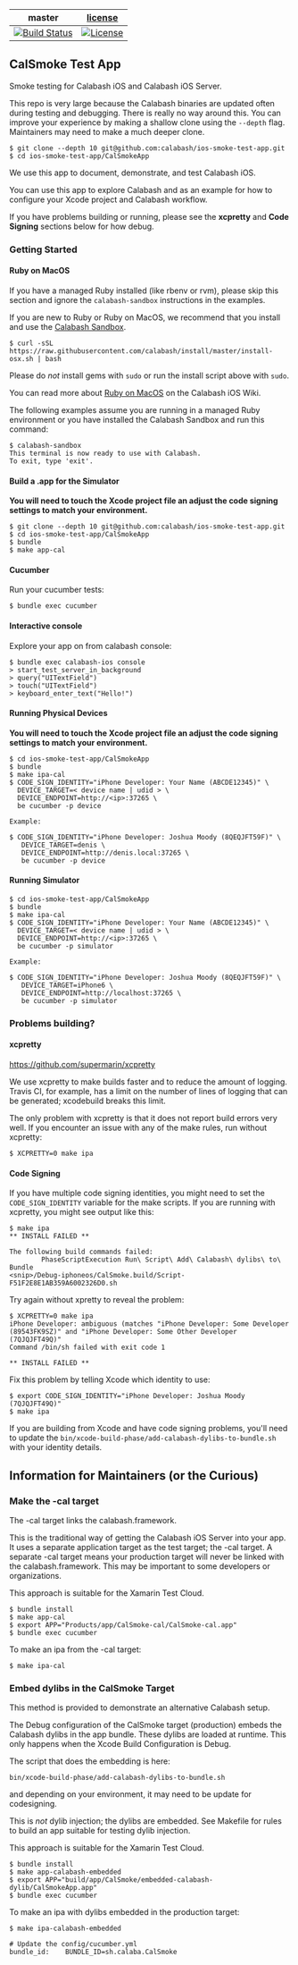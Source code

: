| master  |  [license](LICENSE) |
|---------|---------------------|
|[![Build Status](https://msmobilecenter.visualstudio.com/Mobile-Center/_apis/build/status/test-cloud/xamarin-uitest/calabash.ios-smoke-test-app?branchName=master)](https://msmobilecenter.visualstudio.com/Mobile-Center/_build/latest?definitionId=3620&branchName=master)| [![License](https://img.shields.io/badge/licence-MIT-blue.svg)](http://opensource.org/licenses/MIT) |

## CalSmoke Test App

Smoke testing for Calabash iOS and Calabash iOS Server.

This repo is very large because the Calabash binaries are updated often
during testing and debugging.  There is really no way around this.  You
can improve your experience by making a shallow clone using the
`--depth` flag.  Maintainers may need to make a much deeper clone.

```
$ git clone --depth 10 git@github.com:calabash/ios-smoke-test-app.git
$ cd ios-smoke-test-app/CalSmokeApp
```

We use this app to document, demonstrate, and test Calabash iOS.

You can use this app to explore Calabash and as an example for how to
configure your Xcode project and Calabash workflow.

If you have problems building or running, please see the **xcpretty**
and **Code Signing** sections below for how debug.

### Getting Started

#### Ruby on MacOS

If you have a managed Ruby installed (like rbenv or rvm), please skip this section
and ignore the `calabash-sandbox` instructions in the examples.

If you are new to Ruby or Ruby on MacOS, we recommend that you install and use the
[Calabash Sandbox](https://github.com/calabash/install).

```
$ curl -sSL https://raw.githubusercontent.com/calabash/install/master/install-osx.sh | bash
```

Please do _*not*_ install gems with `sudo` or run the install script above with `sudo`.

You can read more about [Ruby on MacOS](https://github.com/calabash/calabash-ios/wiki/Ruby-on-MacOS) on the Calabash iOS Wiki.

The following examples assume you are running in a managed Ruby environment or you
have installed the Calabash Sandbox and run this command:

```
$ calabash-sandbox
This terminal is now ready to use with Calabash.
To exit, type 'exit'.
```

#### Build a .app for the Simulator

**You will need to touch the Xcode project file an adjust the code signing settings to match your environment.**

```
$ git clone --depth 10 git@github.com:calabash/ios-smoke-test-app.git
$ cd ios-smoke-test-app/CalSmokeApp
$ bundle
$ make app-cal
```


#### Cucumber

Run your cucumber tests:

```
$ bundle exec cucumber
```

#### Interactive console

Explore your app on from calabash console:

```
$ bundle exec calabash-ios console
> start_test_server_in_background
> query("UITextField")
> touch("UITextField")
> keyboard_enter_text("Hello!")
```

#### Running Physical Devices

**You will need to touch the Xcode project file an adjust the code signing settings to match your environment.**

```
$ cd ios-smoke-test-app/CalSmokeApp
$ bundle
$ make ipa-cal
$ CODE_SIGN_IDENTITY="iPhone Developer: Your Name (ABCDE12345)" \
  DEVICE_TARGET=< device name | udid > \
  DEVICE_ENDPOINT=http://<ip>:37265 \
  be cucumber -p device
  
Example:

$ CODE_SIGN_IDENTITY="iPhone Developer: Joshua Moody (8QEQJFT59F)" \
   DEVICE_TARGET=denis \
   DEVICE_ENDPOINT=http://denis.local:37265 \
   be cucumber -p device
```

#### Running Simulator

```
$ cd ios-smoke-test-app/CalSmokeApp
$ bundle
$ make ipa-cal
$ CODE_SIGN_IDENTITY="iPhone Developer: Your Name (ABCDE12345)" \
  DEVICE_TARGET=< device name | udid > \
  DEVICE_ENDPOINT=http://<ip>:37265 \
  be cucumber -p simulator
  
Example:

$ CODE_SIGN_IDENTITY="iPhone Developer: Joshua Moody (8QEQJFT59F)" \
   DEVICE_TARGET=iPhone6 \
   DEVICE_ENDPOINT=http://localhost:37265 \
   be cucumber -p simulator
```

### Problems building?

#### xcpretty

https://github.com/supermarin/xcpretty

We use xcpretty to make builds faster and to reduce the amount of
logging.  Travis CI, for example, has a limit on the number of lines of
logging that can be generated; xcodebuild breaks this limit.

The only problem with xcpretty is that it does not report build errors
very well.  If you encounter an issue with any of the make rules, run
without xcpretty:

```
$ XCPRETTY=0 make ipa
```

#### Code Signing

If you have multiple code signing identities, you might need to set the
`CODE_SIGN_IDENTITY` variable for the make scripts.  If you are running
with xcpretty, you might see output like this:

```
$ make ipa
** INSTALL FAILED **

The following build commands failed:
        PhaseScriptExecution Run\ Script\ Add\ Calabash\ dylibs\ to\ Bundle
<snip>/Debug-iphoneos/CalSmoke.build/Script-F51F2E8E1AB359A6002326D0.sh
```

Try again without xpretty to reveal the problem:

```
$ XCPRETTY=0 make ipa
iPhone Developer: ambiguous (matches "iPhone Developer: Some Developer
(89543FK9SZ)" and "iPhone Developer: Some Other Developer (7QJQJFT49Q)"
Command /bin/sh failed with exit code 1

** INSTALL FAILED **
```

Fix this problem by telling Xcode which identity to use:

```
$ export CODE_SIGN_IDENTITY="iPhone Developer: Joshua Moody (7QJQJFT49Q)"
$ make ipa
```

If you are building from Xcode and have code signing problems, you'll
need to update the `bin/xcode-build-phase/add-calabash-dylibs-to-bundle.sh`
with your identity details.

## Information for Maintainers (or the Curious)

### Make the -cal target

The -cal target links the calabash.framework.

This is the traditional way of getting the Calabash iOS Server into your
app.  It uses a separate application target as the test target; the -cal
target.  A separate -cal target means your production target will never
be linked with the calabash.framework.  This may be important to some
developers or organizations.

This approach is suitable for the Xamarin Test Cloud.

```
$ bundle install
$ make app-cal
$ export APP="Products/app/CalSmoke-cal/CalSmoke-cal.app"
$ bundle exec cucumber
```

To make an ipa from the -cal target:

```
$ make ipa-cal
```

### Embed dylibs in the CalSmoke Target

This method is provided to demonstrate an alternative Calabash setup.

The Debug configuration of the CalSmoke target (production) embeds the
Calabash dylibs in the app bundle.  These dylibs are loaded at runtime.
This only happens when the Xcode Build Configuration is Debug.

The script that does the embedding is here:

```
bin/xcode-build-phase/add-calabash-dylibs-to-bundle.sh
```

and depending on your environment, it may need to be update for codesigning.

This is _not_ dylib injection; the dylibs are embedded.  See Makefile for
rules to build an app suitable for testing dylib injection.

This approach is suitable for the Xamarin Test Cloud.

```
$ bundle install
$ make app-calabash-embedded
$ export APP="build/app/CalSmoke/embedded-calabash-dylib/CalSmokeApp.app"
$ bundle exec cucumber
```

To make an ipa with dylibs embedded in the production target:

```
$ make ipa-calabash-embedded

# Update the config/cucumber.yml
bundle_id:    BUNDLE_ID=sh.calaba.CalSmoke
```
